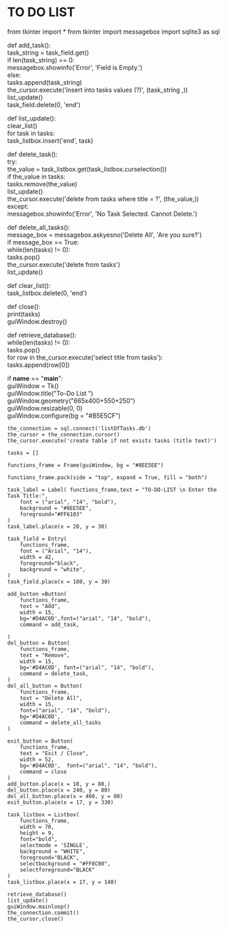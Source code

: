 # TO DO LIST
from tkinter import *
from tkinter import messagebox
import sqlite3 as sql

def add_task():  
    task_string = task_field.get()  
    if len(task_string) == 0:  
        messagebox.showinfo('Error', 'Field is Empty.')  
    else:    
        tasks.append(task_string)   
        the_cursor.execute('insert into tasks values (?)', (task_string ,))    
        list_update()    
        task_field.delete(0, 'end')  
    
def list_update():    
    clear_list()    
    for task in tasks:    
        task_listbox.insert('end', task)  
  
def delete_task():  
    try:  
        the_value = task_listbox.get(task_listbox.curselection())    
        if the_value in tasks:  
            tasks.remove(the_value)    
            list_update()   
            the_cursor.execute('delete from tasks where title = ?', (the_value,))  
    except:   
        messagebox.showinfo('Error', 'No Task Selected. Cannot Delete.')        
  
def delete_all_tasks():  
    message_box = messagebox.askyesno('Delete All', 'Are you sure?')  
    if message_box == True:    
        while(len(tasks) != 0):    
            tasks.pop()    
        the_cursor.execute('delete from tasks')   
        list_update()  
   
def clear_list():   
    task_listbox.delete(0, 'end')  
  
def close():    
    print(tasks)   
    guiWindow.destroy()  
    
def retrieve_database():    
    while(len(tasks) != 0):    
        tasks.pop()    
    for row in the_cursor.execute('select title from tasks'):    
        tasks.append(row[0])  
   
if __name__ == "__main__":   
    guiWindow = Tk()   
    guiWindow.title("To-Do List ")  
    guiWindow.geometry("665x400+550+250")   
    guiWindow.resizable(0, 0)  
    guiWindow.configure(bg = "#B5E5CF")  
   
    the_connection = sql.connect('listOfTasks.db')   
    the_cursor = the_connection.cursor()   
    the_cursor.execute('create table if not exists tasks (title text)')  
    
    tasks = []  
        
    functions_frame = Frame(guiWindow, bg = "#8EE5EE") 
    
    functions_frame.pack(side = "top", expand = True, fill = "both")  
 
    task_label = Label( functions_frame,text = "TO-DO-LIST \n Enter the Task Title:",  
        font = ("arial", "14", "bold"),  
        background = "#8EE5EE", 
        foreground="#FF6103"
    )    
    task_label.place(x = 20, y = 30)  
        
    task_field = Entry(  
        functions_frame,  
        font = ("Arial", "14"),  
        width = 42,  
        foreground="black",
        background = "white",  
    )    
    task_field.place(x = 180, y = 30)  
    
    add_button =Button(  
        functions_frame,  
        text = "Add",  
        width = 15,
        bg='#D4AC0D',font=("arial", "14", "bold"),
        command = add_task,
        
    )  
    del_button = Button(  
        functions_frame,  
        text = "Remove",  
        width = 15,
        bg='#D4AC0D', font=("arial", "14", "bold"),
        command = delete_task,  
    )  
    del_all_button = Button(  
        functions_frame,  
        text = "Delete All",  
        width = 15,
        font=("arial", "14", "bold"),
        bg='#D4AC0D',
        command = delete_all_tasks  
    )
    
    exit_button = Button(  
        functions_frame,  
        text = "Exit / Close",  
        width = 52,
        bg='#D4AC0D',  font=("arial", "14", "bold"),
        command = close  
    )    
    add_button.place(x = 18, y = 80,)  
    del_button.place(x = 240, y = 80)  
    del_all_button.place(x = 460, y = 80)  
    exit_button.place(x = 17, y = 330)  
    
    task_listbox = Listbox(  
        functions_frame,  
        width = 70,  
        height = 9,  
        font="bold",
        selectmode = 'SINGLE',  
        background = "WHITE",
        foreground="BLACK",    
        selectbackground = "#FF8C00",  
        selectforeground="BLACK"
    )    
    task_listbox.place(x = 17, y = 140)  
    
    retrieve_database()  
    list_update()    
    guiWindow.mainloop()    
    the_connection.commit()  
    the_cursor.close()
